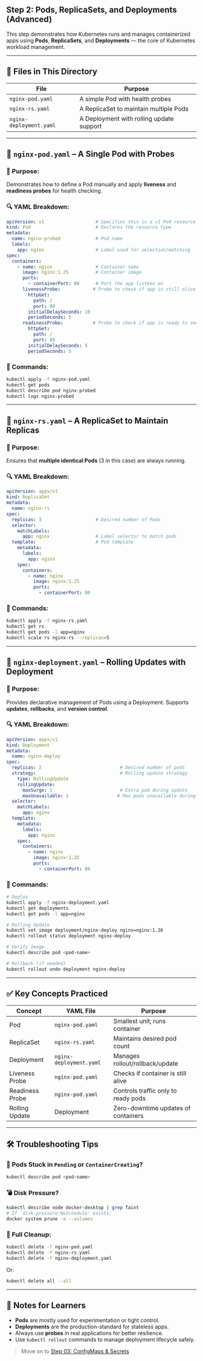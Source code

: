 ## Step 2: Pods, ReplicaSets, and Deployments (Advanced)

This step demonstrates how Kubernetes runs and manages containerized apps using **Pods**, **ReplicaSets**, and **Deployments** — the core of Kubernetes workload management.

---

## 📂 Files in This Directory

| File                    | Purpose                                  |
| ----------------------- | ---------------------------------------- |
| `nginx-pod.yaml`        | A simple Pod with health probes          |
| `nginx-rs.yaml`         | A ReplicaSet to maintain multiple Pods   |
| `nginx-deployment.yaml` | A Deployment with rolling update support |

---

## 🧱 `nginx-pod.yaml` – A Single Pod with Probes

### 🎯 Purpose:

Demonstrates how to define a Pod manually and apply **liveness** and **readiness probes** for health checking.

### 🔍 YAML Breakdown:

```yaml
apiVersion: v1                   # Specifies this is a v1 Pod resource
kind: Pod                        # Declares the resource type
metadata:
  name: nginx-probed             # Pod name
  labels:
    app: nginx                   # Label used for selection/matching
spec:
  containers:
    - name: nginx                # Container name
      image: nginx:1.25          # Container image
      ports:
        - containerPort: 80      # Port the app listens on
      livenessProbe:            # Probe to check if app is still alive
        httpGet:
          path: /
          port: 80
        initialDelaySeconds: 10
        periodSeconds: 5
      readinessProbe:           # Probe to check if app is ready to serve traffic
        httpGet:
          path: /
          port: 80
        initialDelaySeconds: 5
        periodSeconds: 5
```

### 🔧 Commands:

```bash
kubectl apply -f nginx-pod.yaml
kubectl get pods
kubectl describe pod nginx-probed
kubectl logs nginx-probed
```

---

## 🔁 `nginx-rs.yaml` – A ReplicaSet to Maintain Replicas

### 🎯 Purpose:

Ensures that **multiple identical Pods** (3 in this case) are always running.

### 🔍 YAML Breakdown:

```yaml
apiVersion: apps/v1
kind: ReplicaSet
metadata:
  name: nginx-rs
spec:
  replicas: 3                    # Desired number of Pods
  selector:
    matchLabels:
      app: nginx                 # Label selector to match pods
  template:                      # Pod template
    metadata:
      labels:
        app: nginx
    spec:
      containers:
        - name: nginx
          image: nginx:1.25
          ports:
            - containerPort: 80
```

### 🔧 Commands:

```bash
kubectl apply -f nginx-rs.yaml
kubectl get rs
kubectl get pods -l app=nginx
kubectl scale rs nginx-rs --replicas=5
```

---

## 🚀 `nginx-deployment.yaml` – Rolling Updates with Deployment

### 🎯 Purpose:

Provides declarative management of Pods using a Deployment. Supports **updates**, **rollbacks**, and **version control**.

### 🔍 YAML Breakdown:

```yaml
apiVersion: apps/v1
kind: Deployment
metadata:
  name: nginx-deploy
spec:
  replicas: 2                             # Desired number of pods
  strategy:                               # Rolling update strategy
    type: RollingUpdate
    rollingUpdate:
      maxSurge: 1                         # Extra pod during update
      maxUnavailable: 1                  # Max pods unavailable during update
  selector:
    matchLabels:
      app: nginx
  template:
    metadata:
      labels:
        app: nginx
    spec:
      containers:
        - name: nginx
          image: nginx:1.25
          ports:
            - containerPort: 80
```

### 🔧 Commands:

```bash
# Deploy
kubectl apply -f nginx-deployment.yaml
kubectl get deployments
kubectl get pods -l app=nginx

# Rolling Update
kubectl set image deployment/nginx-deploy nginx=nginx:1.26
kubectl rollout status deployment nginx-deploy

# Verify Image
kubectl describe pod <pod-name>

# Rollback (if needed)
kubectl rollout undo deployment nginx-deploy
```

---

## ✅ Key Concepts Practiced

| Concept         | YAML File               | Purpose                             |
| --------------- | ----------------------- | ----------------------------------- |
| Pod             | `nginx-pod.yaml`        | Smallest unit; runs container       |
| ReplicaSet      | `nginx-rs.yaml`         | Maintains desired pod count         |
| Deployment      | `nginx-deployment.yaml` | Manages rollout/rollback/update     |
| Liveness Probe  | `nginx-pod.yaml`        | Checks if container is still alive  |
| Readiness Probe | `nginx-pod.yaml`        | Controls traffic only to ready pods |
| Rolling Update  | Deployment              | Zero-downtime updates of containers |

---

## 🛠 Troubleshooting Tips

### 🔄 Pods Stuck in `Pending` or `ContainerCreating`?

```bash
kubectl describe pod <pod-name>
```

### 💣 Disk Pressure?

```bash
kubectl describe node docker-desktop | grep Taint
# If 'disk-pressure:NoSchedule' exists:
docker system prune -a --volumes
```

### 🧼 Full Cleanup:

```bash
kubectl delete -f nginx-pod.yaml
kubectl delete -f nginx-rs.yaml
kubectl delete -f nginx-deployment.yaml
```

Or:

```bash
kubectl delete all --all
```

---

## 📘 Notes for Learners

* **Pods** are mostly used for experimentation or tight control.
* **Deployments** are the production-standard for stateless apps.
* Always use **probes** in real applications for better resilience.
* Use `kubectl rollout` commands to manage deployment lifecycle safely.

> Move on to [Step 03: ConfigMaps & Secrets](../step-03-services-networking)
